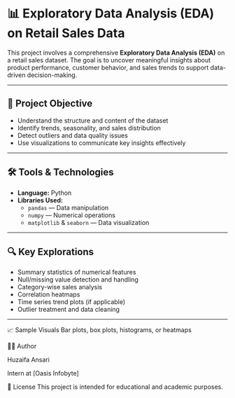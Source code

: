 # 📊 Exploratory Data Analysis (EDA) on Retail Sales Data

This project involves a comprehensive **Exploratory Data Analysis (EDA)** on a retail sales dataset. The goal is to uncover meaningful insights about product performance, customer behavior, and sales trends to support data-driven decision-making.

---

## 🎯 Project Objective

- Understand the structure and content of the dataset
- Identify trends, seasonality, and sales distribution
- Detect outliers and data quality issues
- Use visualizations to communicate key insights effectively

---

## 🛠️ Tools & Technologies

- **Language:** Python
- **Libraries Used:**
  - `pandas` — Data manipulation
  - `numpy` — Numerical operations
  - `matplotlib` & `seaborn` — Data visualization

---

## 🔍 Key Explorations

- Summary statistics of numerical features
- Null/missing value detection and handling
- Category-wise sales analysis
- Correlation heatmaps
- Time series trend plots (if applicable)
- Outlier treatment and data cleaning

---

📈 Sample Visuals
Bar plots, box plots, histograms, or heatmaps

🙋‍♂️ Author

Huzaifa Ansari

Intern at [Oasis Infobyte]

📃 License
This project is intended for educational and academic purposes.
